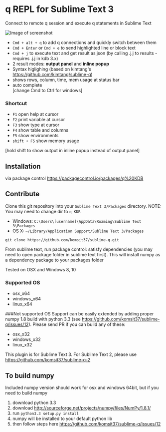 # q REPL for Sublime Text 3
Connect to remote q session and execute q statements in Sublime Text

![Image of screenshot](https://github.com/komsit37/sublime-q/blob/master/resources/showcase.gif)
* `Cmd + alt + q` to add q connections and quickly switch between them
* `Cmd + Enter` or `Cmd + e` to send highlighted line or block text  
* `Cmd + j` to execute text and get result as json (by calling .j.j to results - requires .j.j in kdb 3.x)
* 2 result modes: **output panel** and **inline popup**
* Syntax higlighing (based on kimtang's https://github.com/kimtang/sublime-q)  
* shows rows, column, time, mem usage at status bar  
* auto complete  
[change Cmd to Ctrl for windows]

### Shortcut 

* `F1` open help at cursor</li>
* `F2` print variable at cursor</li>
* `F3` show type at cursor</li>
* `F4` show table and columns</li>
* `F5` show environments</li>
* `shift + F5` show memory usage</li>

[hold shift to show output in inline popup instead of output panel]


## Installation
via package control https://packagecontrol.io/packages/q%20KDB


## Contribute

Clone this git repository into your `Sublime Text 3/Packages` directory.
NOTE: You may need to change dir to `q KDB`

* Windows: `C:\Users\[username]\AppData\Roaming\Sublime Text 3\Packages`
* OS X: `~/Library/Application Support/Sublime Text 3/Packages`

```
git clone https://github.com/komsit37/sublime-q.git
```
From sublime text, run package control: satisfy dependencies (you may need to open package folder in sublime text first). This will install numpy as a dependency package to your packages folder

Tested on OSX and Windows 8, 10


### Supported OS
* osx_x64
* windows_x64
* linux_x64

###Not supported OS
Support can be easily extended by adding proper numpy 1.8 build with python 3.3 (see https://github.com/komsit37/sublime-q/issues/12). Please send PR if you can build any of these:
* osx_x32
* windows_x32
* linux_x32

This plugin is for Sublime Text 3. For Sublime Text 2, please use https://github.com/komsit37/sublime-q-2

## To build numpy
Included numpy version should work for osx and windows 64bit, but if you need to build numpy

1. download python 3.3
2. download http://sourceforge.net/projects/numpy/files/NumPy/1.8.1/
3. run `python3.3 setup.py install`
4. numpy will be installed to your default python lib
5. then follow steps here https://github.com/komsit37/sublime-q/issues/12
